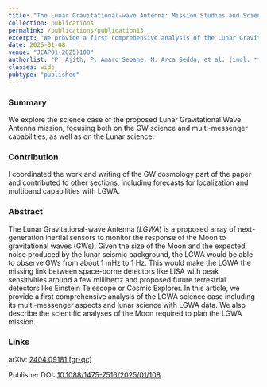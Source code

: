 ```yaml
---
title: "The Lunar Gravitational-wave Antenna: Mission Studies and Science Case"
collection: publications
permalink: /publications/publication13
excerpt: "We provide a first comprehensive analysis of the Lunar Gravitational-wave Antenna science case including its multi-messenger aspects and lunar science"
date: 2025-01-08
venue: "JCAP01(2025)108"
authorlist: "P. Ajith, P. Amaro Seoane, M. Arca Sedda, et al. (incl. **F. Iacovelli**)"
classes: wide
pubtype: "published"
---
```


<html>
<head>
   <script src="https://code.jquery.com/jquery-3.7.0.js"></script>
</head>
<body>

<div id="inspirecount"></div>
<script>
var recid = '2777334';
var recurl = 'https://inspirehep.net/api/literature/?q=recid%3A'+recid+'&size=10&page=1&fields=citation_count&format=json';

if (recid === "undefined") {
	document.getElementById("inspirecount").innerHTML='';
} else {
	$.getJSON(recurl, function(data){
		if (data.hits.hits[0].metadata.citation_count === 0){
			var html = '';
		} else {
    	var html =`<a href="https://inspirehep.net/literature/${recid}" target="_blank" rel="noopener"><button type="button inspire" class="btn btn-inspire">iNSPIRE </button></a><span class="badge inspcitations">${data.hits.hits[0].metadata.citation_count} citations</span>`  
    	}  
    	document.getElementById("inspirecount").innerHTML= html
  });
}
</script>
</body>
</html>

### Summary
We explore the science case of the proposed Lunar Gravitational Wave Antenna mission, focusing both on the GW science and multi-messenger capabilities, as well as on the Lunar science.

### Contribution
I coordinated the work and writing of the GW cosmology part of the paper and contributed to other sections, including forecasts for localization and multiband capabilities with LGWA.

### Abstract
The Lunar Gravitational-wave Antenna (*LGWA*) is a proposed array of next-generation inertial sensors to monitor the response of the Moon to gravitational waves (GWs). Given the size of the Moon and the expected noise produced by the lunar seismic background, the LGWA would be able to observe GWs from about 1 mHz to 1 Hz. This would make the LGWA the missing link between space-borne detectors like LISA with peak sensitivities around a few millihertz and proposed future terrestrial detectors like Einstein Telescope or Cosmic Explorer. In this article, we provide a first comprehensive analysis of the LGWA science case including its multi-messenger aspects and lunar science with LGWA data. We also describe the scientific analyses of the Moon required to plan the LGWA mission.

### Links

<i class="ai ai-arxiv ai-fw"></i> arXiv: <a href="https://arxiv.org/abs/2404.09181" target="_blank" rel="noopener">2404.09181 [gr-qc]</a>

<i class="ai ai-doi ai-fw"></i> Publisher DOI: <a href="https://doi.org/10.1088/1475-7516/2025/01/108" target="_blank" rel="noopener">10.1088/1475-7516/2025/01/108</a>